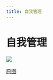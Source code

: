 ```yaml
---
title: 自我管理
---
```


# 自我管理
![](http://q0fn7wgae.bkt.clouddn.com/%E8%87%AA%E6%88%91%E7%AE%A1%E7%90%86.png)

[原图](https://github.com/yuhongjing/img-folder/raw/master/img/blog2/mindmap/%E8%87%AA%E6%88%91%E7%AE%A1%E7%90%86.png)
